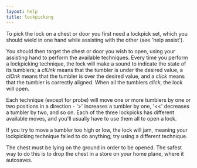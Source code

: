 ```yaml
---
layout: help
title: lockpicking
---
```


To pick the lock on a chest or door you first need a lockpick set, which you 
should wield in one hand while assisting with the other (see 'help assist').

You should then target the chest or door you wish to open, using your assisting
hand to perform the available techniques.  Every time you perform a lockpicking
technique, the lock will make a sound to indicate the state of its tumblers; a 
*clUnk* means that the tumbler is under the desired value, a *clOnk* means that
the tumbler is over the desired value, and a *click* means that the tumbler is
correctly aligned.  When all the tumblers *click*, the lock will open.

Each technique (except for probe) will move one or more tumblers by one or two 
positions in a direction - '>' increases a tumbler by one, '<<' decreases a 
tumbler by two, and so on.  Each of the three lockpicks has different available
moves, and you'll usually have to use them all to open a lock.

If you try to move a tumbler too high or low, the lock will jam, meaning your 
lockpicking technique failed to do anything; try using a different technique.

The chest must be lying on the ground in order to be opened.  The safest way to
do this is to drop the chest in a store on your home plane, where it autosaves.

